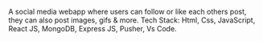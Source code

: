 A social media webapp where users can follow or like each others post, they can also post images, gifs & more.
Tech Stack: Html, Css, JavaScript, React JS, MongoDB, Express JS, Pusher, Vs Code.
